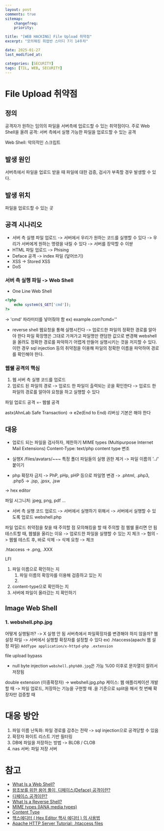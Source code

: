```yaml
---
layout: post
comments: true
sitemap:
    changefreq:
    priority:

title: "[WEB HACKING] File Upload 취약점"
excerpt: "모의해킹 취업반 스터디 7기 14주차"

date: 2025-01-27
last_modified_at: 

categories: [SECURITY]
tags: [TIL, WEB, SECURITY]
---
```


# File Upload 취약점

## 정의
공격자가 원하는 임의의 파일을 서버측에 업로드할 수 있는 취약점이다.
주로 Web Shell을 올려 공격: 서버 측에서 실행 가능한 파일을 업로드할 수 있는 공격

Web Shell: 악의적인 스크립트

## 발생 원인
서버측에서 파일을 업로드 받을 때 파일에 대한 검증, 검사가 부족할 경우 발생할 수 있다.

## 발생 위치
파일을 업로드할 수 있는 곳

## 공격 시나리오
* 서버 측 실행 파일 업로드
    -> 서버에서 우리가 원하는 코드를 실행할 수 있다
    -> 우리가 서버에게 원하는 명령을 내릴 수 있다
    -> 서버를 장악할 수 이싿
* HTML 파일 업로드 -> Phising
* Deface 공격
    -> index 파일 (덮어쓰기)
* XSS
    -> Stored XSS
* DoS

### 서버 측 실행 파일 -> Web Shell
* One Line Web Shell
```php
<?php
    echo system($_GET['cmd']);
?>
```
-> 'cmd' 파라미터를 넣어줘야 함
ex) example.com?cmd=''

* reverse shell
웹요청을 통해 실행시킨다 -> 업로드한 파일의 정확한 경로를 알아야 한다
파일 확장명은 그대로 가져가고 파일명만 랜덤한 값으로 변경해 webshell을 올려도 정확한 경로를 파악하기 어렵게 만들어 실행시키는 것을 저지할 수 있다. 이런 경우 sql injection 등의 취약점을 이용해 파일의 정확한 이름을 파악하여 경로를 확인해야 한다.

### 웹쉘 공격의 핵심
1. 웹 서버 측 실행 코드를 업로드
2. 업로드 된 파일의 경로
    -> 업로드 한 파일이 출력되는 곳을 확인한다
    -> 업로드 한 파일의 경로를 알아야 요청을 하고 실행할 수 있다

파일 업로드 공격 =- 웹쉘 공격

astx(AhnLab Safe Transaction) -> e2e(End to End)
리버싱 기본은 해야 한다

## 대응
* 업로드 되는 파일을 검사하자, 제한하기
MIME types (Multipurpose Internet Mail Extensions)
Content-Type: text/php
content type 변조

* 실행X
/files/avatars/~~~
특정 폴더 파일들의 실행 권한 제거
-> 파일 이름의 '../' 붙이기

* php 확장자 금지
-> PhP, pHp, pHP 등으로 파일명 변경
-> .phtml, .php3, .php5
-> .jsp, .jpsx, .jsw

-> hex editor
<? php system($_GET['cmd']); ?>

파일 시그니처: jpeg, png, pdf ...

* 서버 측 실행 코드 업로드
-> 서버에서 실행하기 위해서
-> 서버에서 실행할 수 있도록 업로드
webshell.php

파일 업로드 취약점을 찾을 때 주의할 점
모의해킹을 할 때 주의할 점
웹쉘 올리면 안 됨
테스트할 때, 웹쉘을 올리는 이유
-> 업로드한 파일을 실행할 수 있는 지 체크
-> 협의
-> 웹쉘 테스트 후, 바로 삭제
-> 삭제 요청 -> 체크

.htaccess
-> .png, .XXX

LFI

1. 파일 이름으로 확인하는 지
    1. 파일 이름의 확장자를 이용해 검증하고 있는 지
    2. 
2. content-type으로 확인하는 지
3. 서버에 파일이 올라갔는 지 확인하기

## Image Web Shell
### 1. webshell.php.jpg
어떻게 실행될까? -> X 실행 안 됨
서버측에서 파일확장자를 변경해야 하지 않을까?
웹 설정 파일 -> 서버에서 실행할 확장자를 설정할 수 있다
ex) .htaccess(apachi 웹 설정 파일)
`AddType application/x-httpd-php .extension`

file upload bypass
* null byte injection
`webshell.php%00.jpg`은 가능
%00 이후로 문자열이 잘려서 저장됨

double extension (이중확장자)
-> webshell.jpg.php
케이스: 웹 애플리케이션 개발할 때
-> 파일 업로드, 저장하는 기능을 구현할 때
.을 기준으로 split을 해서 첫 번째 확장자만 검증할 때

# 대응 방안
1. 파일 이름 난독화: 파일 경로를 감추는 전략
-> sql injection으로 공격당할 수 있음
2. 확장자 화이트 리스트 기반 필터링
3. DB에 파일을 저장하는 방법
-> BLOB / CLOB
4. nas 서버: 파일 저장 서버

# 참고
* [What Is a Web Shell?](https://www.imperva.com/learn/application-security/web-shell/)
* [왕초보를 위한 용어 풀이, 디페이스(Deface) 공격이란?](https://m.boannews.com/html/detail.html?idx=55936)
* [디페이스 공격이란?](https://m.blog.naver.com/lhi5693/221347344931)
* [What Is a Reverse Shell?](https://www.imperva.com/learn/application-security/reverse-shell/)
* [MIME types (IANA media types)](https://developer.mozilla.org/en-US/docs/Web/HTTP/MIME_types)
* [Content Type](https://developer.mozilla.org/en-US/docs/Web/HTTP/Headers/Content-Type)
* [헥스에디터 ( Hex Editor 핵사 에디터 ) 의 사용법](https://blog.naver.com/PostView.nhn?blogId=kjg5345&logNo=150098304449)
* [Apache HTTP Server Tutorial: .htaccess files](https://httpd.apache.org/docs/2.4/en/howto/htaccess.html)